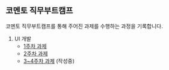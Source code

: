 ## 코멘토 직무부트캠프


코멘토 직무부트캠프를 통해 주어진 과제를 수행하는 과정을 기록합니다.

1. UI 개발
    - [1주차 과제](https://github.com/jelloruby/comento/tree/1_comento_UI%EA%B0%9C%EB%B0%9C/1_UI%EA%B0%9C%EB%B0%9C/1%EC%A3%BC%EC%B0%A8)  
    - [2주차 과제](https://github.com/jelloruby/comento/tree/1_comento_UI%EA%B0%9C%EB%B0%9C/1_UI%EA%B0%9C%EB%B0%9C/2%EC%A3%BC%EC%B0%A8)
    - [3~4주차 과제](https://github.com/jelloruby/comento/tree/main/1_UI%EA%B0%9C%EB%B0%9C/4%EC%A3%BC%EC%B0%A8) (작성중)
